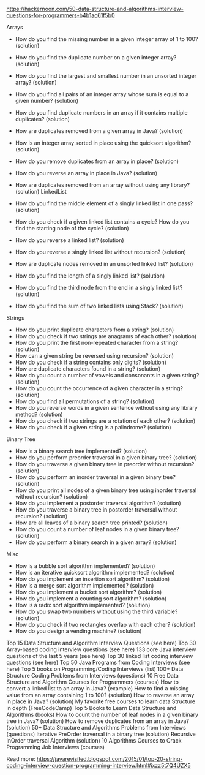 

https://hackernoon.com/50-data-structure-and-algorithms-interview-questions-for-programmers-b4b1ac61f5b0

Arrays
* How do you find the missing number in a given integer array of 1 to 100? (solution)
* How do you find the duplicate number on a given integer array? (solution)
* How do you find the largest and smallest number in an unsorted integer array? (solution)
* How do you find all pairs of an integer array whose sum is equal to a given number? (solution)
* How do you find duplicate numbers in an array if it contains multiple duplicates? (solution)
* How are duplicates removed from a given array in Java? (solution)
* How is an integer array sorted in place using the quicksort algorithm? (solution)
* How do you remove duplicates from an array in place? (solution)
* How do you reverse an array in place in Java? (solution)
* How are duplicates removed from an array without using any library? (solution)
LinkedList

* How do you find the middle element of a singly linked list in one pass? (solution)
* How do you check if a given linked list contains a cycle? How do you find the starting node of the cycle? (solution)
* How do you reverse a linked list? (solution)
* How do you reverse a singly linked list without recursion? (solution)
* How are duplicate nodes removed in an unsorted linked list? (solution)
* How do you find the length of a singly linked list? (solution)
* How do you find the third node from the end in a singly linked list? (solution)
* How do you find the sum of two linked lists using Stack? (solution)

Strings
* How do you print duplicate characters from a string? (solution)
* How do you check if two strings are anagrams of each other? (solution)
* How do you print the first non-repeated character from a string? (solution)
* How can a given string be reversed using recursion? (solution)
* How do you check if a string contains only digits? (solution)
* How are duplicate characters found in a string? (solution)
* How do you count a number of vowels and consonants in a given string? (solution)
* How do you count the occurrence of a given character in a string? (solution)
* How do you find all permutations of a string? (solution)
* How do you reverse words in a given sentence without using any library method? (solution)
* How do you check if two strings are a rotation of each other? (solution)
* How do you check if a given string is a palindrome? (solution)

Binary Tree
* How is a binary search tree implemented? (solution)
* How do you perform preorder traversal in a given binary tree? (solution)
* How do you traverse a given binary tree in preorder without recursion? (solution)
* How do you perform an inorder traversal in a given binary tree? (solution)
* How do you print all nodes of a given binary tree using inorder traversal without recursion? (solution)
* How do you implement a postorder traversal algorithm? (solution)
* How do you traverse a binary tree in postorder traversal without recursion? (solution)
* How are all leaves of a binary search tree printed? (solution)
* How do you count a number of leaf nodes in a given binary tree? (solution)
* How do you perform a binary search in a given array? (solution)

Misc
* How is a bubble sort algorithm implemented? (solution)
* How is an iterative quicksort algorithm implemented? (solution)
* How do you implement an insertion sort algorithm? (solution)
* How is a merge sort algorithm implemented? (solution)
* How do you implement a bucket sort algorithm? (solution)
* How do you implement a counting sort algorithm? (solution)
* How is a radix sort algorithm implemented? (solution)
* How do you swap two numbers without using the third variable? (solution)
* How do you check if two rectangles overlap with each other? (solution)
* How do you design a vending machine? (solution)

Top 15 Data Structure and Algorithm Interview Questions (see here)
Top 30 Array-based coding interview questions (see here)
133 core Java interview questions of the last 5 years (see here)
Top 30 linked list coding interview questions (see here)
Top 50 Java Programs from Coding Interviews (see here)
Top 5 books on Programming/Coding Interviews (list)
100+ Data Structure Coding Problems from Interviews (questions)
10 Free Data Structure and Algorithm Courses for Programmers (courses)
How to convert a linked list to an array in Java? (example)
How to find a missing value from an array containing 1 to 100? (solution)
How to reverse an array in place in Java? (solution)
My favorite free courses to learn data Structure in depth (FreeCodeCamp)
Top 5 Books to Learn Data Structure and Algorithms (books)
How to count the number of leaf nodes in a given binary tree in Java? (solution)
How to remove duplicates from an array in Java? (solution)
50+ Data Structure and Algorithms Problems from Interviews (questions)
Iterative PreOrder traversal in a binary tree (solution)
Recursive InOrder traversal Algorithm (solution)
10 Algorithms Courses to Crack Programming Job Interviews (courses)


Read more: https://javarevisited.blogspot.com/2015/01/top-20-string-coding-interview-question-programming-interview.html#ixzz5t7Q4UZX5
